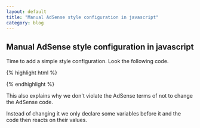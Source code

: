 ```yaml
---
layout: default
title: "Manual AdSense style configuration in javascript"
category: blog
---
```

## Manual AdSense style configuration in javascript

Time to add a simple style configuration. Look the following code.

{% highlight html %}
<script type="text/javascript"><!--
google_color_border = '000000';
google_color_bg     = 'DDDDDD';
google_color_link   = '000080';
google_color_url    = '008000';
google_color_text   = '000000';
//-->
</script>

<script type="text/javascript"><!--
google_ad_client = "ca-pub-4766859902889277";
/* first_ad */
google_ad_slot = "5248223455";
google_ad_width = 728;
google_ad_height = 90;
google_adtest = 'on';
//-->
</script>
<script type="text/javascript"
src="http://pagead2.googlesyndication.com/pagead/show_ads.js">
</script>
{% endhighlight %}

This also explains why we don't violate the AdSense terms of not to change the AdSense code.

Instead of changing it we only declare some variables before it and the code then reacts on their values.

